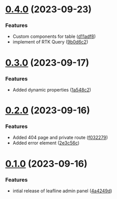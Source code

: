 # [0.4.0](https://github.com/hossainchisty/LeafLine-Admin/compare/v0.3.0...v0.4.0) (2023-09-23)


### Features

* Custom components for table ([d11adf8](https://github.com/hossainchisty/LeafLine-Admin/commit/d11adf84a9f105f63accf3087b3edbdf2b9fe54d))
* implement of RTK Query ([9b0d6c2](https://github.com/hossainchisty/LeafLine-Admin/commit/9b0d6c260cc84036d7426c601f4e562fcd704532))



# [0.3.0](https://github.com/hossainchisty/LeafLine-Admin/compare/v0.2.0...v0.3.0) (2023-09-17)


### Features

* Added dynamic properties ([1a548c2](https://github.com/hossainchisty/LeafLine-Admin/commit/1a548c2a43631d89f882dd82fdb299015dac0d7d))



# [0.2.0](https://github.com/hossainchisty/LeafLine-Admin/compare/v0.1.0...v0.2.0) (2023-09-16)


### Features

* Added 404 page and private route ([f032279](https://github.com/hossainchisty/LeafLine-Admin/commit/f032279c6588e0b25626855e69a97c5389c6af20))
* Added error element ([2e3c56c](https://github.com/hossainchisty/LeafLine-Admin/commit/2e3c56c4e4d90b1da58b5e56048530e65032e09c))



# [0.1.0](https://github.com/hossainchisty/LeafLine-Admin/compare/4a4249de806b63284e4f57b7190446ab93d070ba...v0.1.0) (2023-09-16)


### Features

* intial release of leafline admin panel ([4a4249d](https://github.com/hossainchisty/LeafLine-Admin/commit/4a4249de806b63284e4f57b7190446ab93d070ba))



